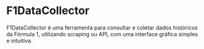 # F1DataCollector
F1DataCollector é uma ferramenta para consultar e coletar dados históricos da Fórmula 1, utilizando scraping ou API, com uma interface gráfica simples e intuitiva.
